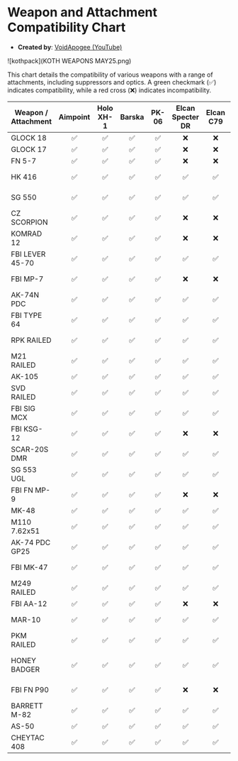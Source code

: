 # Weapon and Attachment Compatibility Chart

- **Created by**: [VoidApogee (YouTube)](https://youtube.com/@VoidApogee)

![kothpack](KOTH WEAPONS MAY25.png)

This chart details the compatibility of various weapons with a range of attachments, including suppressors and optics. A green checkmark (✅) indicates compatibility, while a red cross (❌) indicates incompatibility.

| Weapon / Attachment | Aimpoint | Holo XH-1 | Barska | PK-06 | Elcan Specter DR | Elcan C79 | Eotech 6X9 | HMRD | Vudu | Lumex | M10 Scopes | M200 Scopes | Suppressor |
|---------------------|:--------:|:---------:|:------:|:-----:|:----------------:|:---------:|:----------:|:----:|:----:|:-----:|:----------:|:-----------:|:-----------:|
| GLOCK 18            | ✅       | ✅        | ✅     | ✅    | ❌               | ❌        | ❌         | ❌   | ❌   | ❌    | ❌         | ❌          | NA          |
| GLOCK 17            | ✅       | ✅        | ✅     | ✅    | ❌               | ❌        | ❌         | ❌   | ❌   | ❌    | ❌         | ❌          | NA          |
| FN 5-7              | ✅       | ✅        | ✅     | ✅    | ❌               | ❌        | ❌         | ❌   | ❌   | ❌    | ❌         | ❌          | NA          |
| HK 416              | ✅       | ✅        | ✅     | ✅    | ✅               | ✅        | ✅         | ✅   | ✅   | ✅    | ❌         | ❌          | NT4 Suppressor |
| SG 550              | ✅       | ✅        | ✅     | ✅    | ✅               | ✅        | ✅         | ✅   | ✅   | ✅    | ❌         | ❌          | M623 Suppressor |
| CZ SCORPION         | ✅       | ✅        | ✅     | ✅    | ❌               | ❌        | ❌         | ❌   | ❌   | ❌    | ❌         | ❌          | Generic 9MM |
| KOMRAD 12           | ✅       | ✅        | ✅     | ✅    | ❌               | ❌        | ❌         | ❌   | ❌   | ❌    | ❌         | ❌          | NA          |
| FBI LEVER 45-70     | ✅       | ✅        | ✅     | ✅    | ✅               | ✅        | ✅         | ✅   | ✅   | ✅    | ❌         | ❌          | NA          |
| FBI MP-7            | ✅       | ✅        | ✅     | ✅    | ❌               | ❌        | ❌         | ❌   | ❌   | ❌    | ❌         | ❌          | M16 Suppressor |
| AK-74N PDC          | ✅       | ✅        | ✅     | ✅    | ✅               | ✅        | ✅         | ✅   | ✅   | ✅    | ❌         | ❌          | PB54 Suppressor |
| FBI TYPE 64         | ✅       | ✅        | ✅     | ✅    | ✅               | ✅        | ✅         | ✅   | ✅   | ✅    | ❌         | ❌          | PB54 Suppressor |
| RPK RAILED          | ✅       | ✅        | ✅     | ✅    | ✅               | ✅        | ✅         | ✅   | ✅   | ✅    | ❌         | ❌          | AK415 Suppressor |
| M21 RAILED          | ✅       | ✅        | ✅     | ✅    | ✅               | ✅        | ✅         | ✅   | ✅   | ✅    | ✅         | ❌          | NA          |
| AK-105              | ✅       | ✅        | ✅     | ✅    | ✅               | ✅        | ✅         | ✅   | ✅   | ✅    | ❌         | ❌          | NA          |
| SVD RAILED          | ✅       | ✅        | ✅     | ✅    | ✅               | ✅        | ✅         | ✅   | ✅   | ✅    | ✅         | ✅          | NA          |
| FBI SIG MCX         | ✅       | ✅        | ✅     | ✅    | ✅               | ✅        | ✅         | ✅   | ✅   | ✅    | ❌         | ❌          | PB54 Suppressor |
| FBI KSG-12          | ✅       | ✅        | ✅     | ✅    | ❌               | ❌        | ❌         | ❌   | ❌   | ❌    | ❌         | ❌          | NA          |
| SCAR-20S DMR        | ✅       | ✅        | ✅     | ✅    | ✅               | ✅        | ✅         | ✅   | ✅   | ✅    | ✅         | ✅          | NA          |
| SG 553 UGL          | ✅       | ✅        | ✅     | ✅    | ✅               | ✅        | ✅         | ✅   | ✅   | ✅    | ❌         | ❌          | M72 SB Suppressor |
| FBI FN MP-9         | ✅       | ✅        | ✅     | ✅    | ❌               | ❌        | ❌         | ❌   | ❌   | ❌    | ❌         | ❌          | NA          |
| MK-48               | ✅       | ✅        | ✅     | ✅    | ✅               | ✅        | ✅         | ✅   | ✅   | ✅    | ❌         | ❌          | NA          |
| M110 7.62x51        | ✅       | ✅        | ✅     | ✅    | ✅               | ✅        | ✅         | ✅   | ✅   | ✅    | ✅         | ✅          | M110 Suppressor |
| AK-74 PDC GP25      | ✅       | ✅        | ✅     | ✅    | ✅               | ✅        | ✅         | ✅   | ✅   | ✅    | ❌         | ❌          | PB54 Suppressor |
| FBI MK-47           | ✅       | ✅        | ✅     | ✅    | ✅               | ✅        | ✅         | ✅   | ✅   | ✅    | ❌         | ❌          | M72 Suppressor |
| M249 RAILED         | ✅       | ✅        | ✅     | ✅    | ✅               | ✅        | ✅         | ✅   | ✅   | ✅    | ❌         | ❌          | NA          |
| FBI AA-12           | ✅       | ✅        | ✅     | ✅    | ❌               | ❌        | ❌         | ❌   | ❌   | ❌    | ❌         | ❌          | NA          |
| MAR-10              | ✅       | ✅        | ✅     | ✅    | ✅               | ✅        | ✅         | ✅   | ✅   | ✅    | ✅         | ✅          | M110 Suppressor |
| PKM RAILED          | ✅       | ✅        | ✅     | ✅    | ✅               | ✅        | ✅         | ✅   | ✅   | ✅    | ❌         | ❌          | NA          |
| HONEY BADGER        | ✅       | ✅        | ✅     | ✅    | ✅               | ✅        | ✅         | ✅   | ✅   | ✅    | ❌         | ❌          | Honey Badger Suppressor |
| FBI FN P90          | ✅       | ✅        | ✅     | ✅    | ❌               | ❌        | ❌         | ❌   | ❌   | ❌    | ❌         | ❌          | FBI P90 Suppressor |
| BARRETT M-82        | ✅       | ✅        | ✅     | ✅    | ✅               | ✅        | ✅         | ✅   | ✅   | ✅    | ✅         | ✅          | NA          |
| AS-50               | ✅       | ✅        | ✅     | ✅    | ✅               | ✅        | ✅         | ✅   | ✅   | ✅    | ✅         | ✅          | NA          |
| CHEYTAC 408         | ✅       | ✅        | ✅     | ✅    | ✅               | ✅        | ✅         | ✅   | ✅   | ✅    | ✅         | ✅          | NA          |
